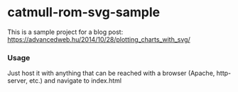 catmull-rom-svg-sample
======================

This is a sample project for a blog post: https://advancedweb.hu/2014/10/28/plotting_charts_with_svg/

### Usage

Just host it with anything that can be reached with a browser (Apache, http-server, etc.) and navigate to index.html

